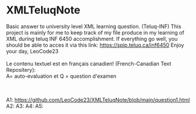 # XMLTeluqNote
Basic answer to university level XML learning question. (Teluq-INF)
This project is mainly for me to keep track of my file produce in my learning of XML during teluq INF 6450 accomplishment.
If everything go well, you should be able to acces it via this link: https://spip.teluq.ca/inf6450
Enjoy your day, LeoCode23
<br><br>
Le contenu textuel est en français canadien! (French-Canadian Text Repositery):
<br>
A= auto-evaluation et Q = question d'examen

<br><br>
A1: https://github.com/LeoCode23/XMLTeluqNote/blob/main/question1.html
A2:
A3:
A4:
A5:

